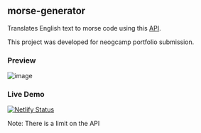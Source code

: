 ## morse-generator
Translates English text to morse code using this [API](https://funtranslations.com/api/morse). 

This project was developed for neogcamp portfolio submission.

### Preview
![image](https://user-images.githubusercontent.com/59335572/134344819-5f271bfd-6560-402b-a5dd-9418a77e1b96.png)


### Live Demo

[![Netlify Status](https://api.netlify.com/api/v1/badges/74a38574-ba50-4bdd-bd99-07934480004c/deploy-status)](https://morsegenerator.netlify.app)

Note: There is a limit on the API
